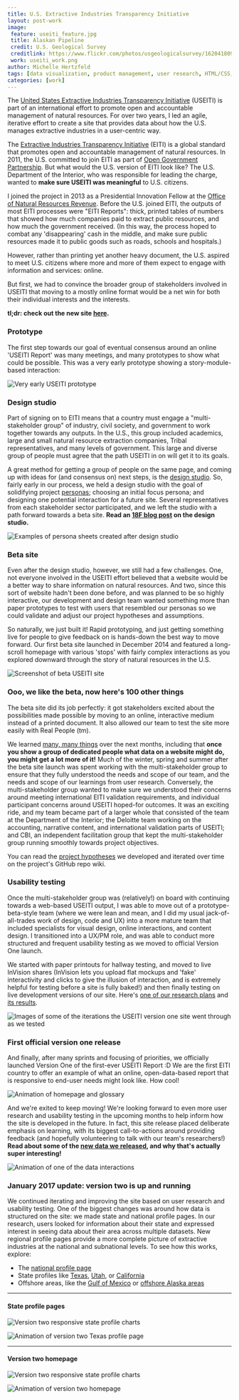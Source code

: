 ```yaml
---
title: U.S. Extractive Industries Transparency Initiative
layout: post-work
image:
 feature: useiti_feature.jpg
 title: Alaskan Pipeline
 credit: U.S. Geological Survey
 creditlink: https://www.flickr.com/photos/usgeologicalsurvey/16204180932
 work: useiti_work.png
author: Michelle Hertzfeld
tags: [data visualization, product management, user research, HTML/CSS, maps]
categories: [work]
---
```

The [United States Extractive Industries Transparency Initiative](https://useiti.doi.gov/) (USEITI) is part of an international effort to promote open and accountable management of natural resources. For over two years, I led an agile, iterative effort to create a site that provides data about how the U.S. manages extractive industries in a user-centric way.<!--more-->

The [Extractive Industries Transparency Initiative](https://eiti.org/) (EITI) is a global standard that promotes open and accountable management of natural resources. In 2011, the U.S. committed to join EITI as part of [Open Government Partnership](http://www.opengovpartnership.org/). But what would the U.S. version of EITI look like? The U.S. Department of the Interior, who was responsible for leading the charge, wanted to **make sure USEITI was meaningful** to U.S. citizens.

I joined the project in 2013 as a Presidential Innovation Fellow at the [Office of Natural Resources Revenue](http://onrr.gov/). Before the U.S. joined EITI, the outputs of most EITI processes were "EITI Reports": thick, printed tables of numbers that showed how much companies paid to extract public resources, and how much the government received. (In this way, the process hoped to combat any 'disappearing' cash in the middle, and make sure public resources made it to public goods such as roads, schools and hospitals.)

However, rather than printing yet another heavy document, the U.S. aspired to meet U.S. citizens where more and more of them expect to engage with information and services: online.

But first, we had to convince the broader group of stakeholders involved in USEITI that moving to a mostly online format would be a net win for both their individual interests and the interests.

**tl;dr: check out the new site [here](https://useiti.doi.gov).**

### Prototype

The first step towards our goal of eventual consensus around an online 'USEITI Report' was many meetings, and many prototypes to show what could be possible. This was a very early prototype showing a story-module-based interaction:

![Very early USEITI prototype](/img/useiti_prototype.gif)

### Design studio

Part of signing on to EITI means that a country must engage a "multi-stakeholder group" of industry, civil society, and government to work together towards any outputs. In the U.S., this group included academics, large and small natural resource extraction companies, Tribal representatives, and many levels of government. This large and diverse group of people must agree that the path USEITI in on will get it to its goals.

A great method for getting a group of people on the same page, and coming up with  ideas for (and consensus on) next steps, is the [design studio](https://methods.18f.gov/design-studio/). So, fairly early in our process, we held a design studio with the goal of solidifying project [personas](https://methods.18f.gov/personas/); choosing an initial focus persona; and designing one potential interaction for a future site. Several representatives from each stakeholder sector participated, and we left the studio with a path forward towards a beta site. **Read an [18F blog post](https://18f.gsa.gov/2014/09/25/design-studio-onrr/) on the design studio.**

![Examples of persona sheets created after design studio](/img/useiti_personas.jpg)

### Beta site

Even after the design studio, however, we still had a few challenges. One, not everyone involved in the USEITI effort believed that a website would be a better way to share information on natural resources. And two, since this sort of website hadn't been done before, and was planned to be so highly interactive, our development and design team wanted something more than paper prototypes to test with users that resembled our personas so we could validate and adjust our project hypotheses and assumptions.

So naturally, we just built it! Rapid prototyping, and just getting something live for people to give feedback on is hands-down the best way to move forward. Our first beta site launched in December 2014 and featured a long-scroll homepage with various 'stops' with fairly complex interactions as you explored downward through the story of natural resources in the U.S.

![Screenshot of beta USEITI site](/img/useiti_beta.jpg)

### Ooo, we like the beta, now here's 100 other things

The beta site did its job perfectly: it got stakeholders excited about the possibilities made possible by moving to an online, interactive medium instead of a printed document. It also allowed our team to test the site more easily with Real People (tm).

We learned [many, many things](https://18f.gsa.gov/2015/11/02/useiti-what-we-learned-where-were-headed/) over the next months, including that **once you show a group of dedicated people what data on a website might do, you might get a lot more of it!** Much of the winter, spring and summer after the beta site launch was spent working with the multi-stakeholder group to ensure that they fully understood the needs and scope of our team, and the needs and scope of our learnings from user research. Conversely, the multi-stakeholder group wanted to make sure we understood their concerns around meeting international EITI validation requirements, and individual participant concerns around USEITI hoped-for outcomes. It was an exciting ride, and my team became part of a larger whole that consisted of the team at the Department of the Interior; the Deloitte team working on the accounting, narrative content, and international validation parts of USEITI; and CBI, an independent facilitation group that kept the multi-stakeholder group running smoothly towards project objectives.

You can read the [project hypotheses](https://github.com/18F/doi-extractives-data/wiki/Hypotheses) we developed and iterated over time on the project's GitHub repo wiki.

### Usability testing

Once the multi-stakeholder group was (relatively!) on board with continuing towards a web-based USEITI output, I was able to move out of a prototype-beta-style team (where we were lean and mean, and I did my usual jack-of-all-trades work of design, code and UX) into a more mature team that included specialists for visual design, online interactions, and content design. I transitioned into a UX/PM role, and was able to conduct more structured and frequent usability testing as we moved to official Version One launch.

We started with paper printouts for hallway testing, and moved to live InVision shares (InVision lets you upload flat mockups and 'fake' interactivity and clicks to give the illusion of interaction, and is extremely helpful for testing before a site is fully baked!) and then finally testing on live development versions of our site. Here's [one of our research plans](https://github.com/ONRR/doi-extractives-data/blob/research/research/03_%20sprint-mightymoose/sprint-mightymoose_research-plan.md) and [its results](https://github.com/ONRR/doi-extractives-data/blob/research/research/03_%20sprint-mightymoose/sprint-mightymoose_results.md).

![Images of some of the iterations the USEITI version one site went through as we tested](/img/useiti_testing.jpg)

### First official version one release

And finally, after many sprints and focusing of priorities, we officially launched Version One of the first-ever USEITI Report :D We are the first EITI country to offer an example of what an online, open-data-based report that is responsive to end-user needs might look like. How cool!

![Animation of homepage and glossary](/img/useiti_one.gif)

And we're exited to keep moving! We're looking forward to even more user research and usability testing in the upcoming months to help inform how the site is developed in the future. In fact, this site release placed deliberate emphasis on learning, with its biggest call-to-actions around providing feedback (and hopefully volunteering to talk with our team's researchers!) **Read about some of the [new data we released](https://18f.gsa.gov/2015/11/30/complex-data-in-useiti/), and why that's actually super interesting!**

![Animation of one of the data interactions](/img/useiti_one-data.gif)

### January 2017 update: version two is up and running

We continued iterating and improving the site based on user research and usability testing. One of the biggest changes was around how data is structured on the site: we made state and national profile pages. In our research, users looked for information about their state and expressed interest in seeing data about their area across multiple datasets. New regional profile pages provide a more complete picture of extractive industries at the national and subnational levels. To see how this works, explore:

- The [national profile page](https://useiti.doi.gov/explore/)
- State profiles like [Texas](https://useiti.doi.gov/explore/TX/), [Utah](https://useiti.doi.gov/explore/UT/), or [California](https://useiti.doi.gov/explore/CA/)
- Offshore areas, like the [Gulf of Mexico](https://useiti.doi.gov/explore/offshore-gulf/) or [offshore Alaska areas](https://useiti.doi.gov/explore/offshore-alaska/)

---------------------------

#### State profile pages

![Version two responsive state profile charts](/img/useiti_responsive_charts.png)

![Animation of version two Texas profile page](/img/useiti_version2_TXprofile.gif)

---------------------------

#### Version two homepage

![Version two responsive state profile charts](/img/useiti_responsive_home.png)

![Animation of version two homepage](/img/useiti_version2_home.gif)
